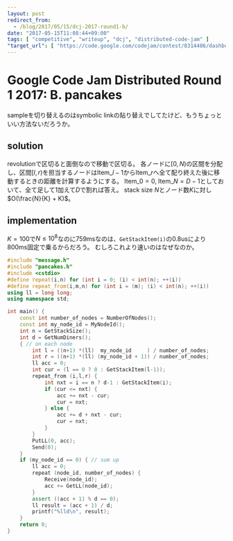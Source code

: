 ```yaml
---
layout: post
redirect_from:
  - /blog/2017/05/15/dcj-2017-round1-b/
date: "2017-05-15T11:08:44+09:00"
tags: [ "competitive", "writeup", "dcj", "distributed-code-jam" ]
"target_url": [ "https://code.google.com/codejam/contest/8314486/dashboard#s=p1" ]
---
```


# Google Code Jam Distributed Round 1 2017: B. pancakes

sampleを切り替えるのはsymbolic linkの貼り替えでしてたけど、もうちょっといい方法ないだろうか。

## solution

revolutionで区切ると面倒なので移動で区切る。
各ノードに$[0, N)$の区間を分配し、区間$[l, r)$を担当するノードは$\mathrm{Item}\_{l-1}$から$\mathrm{Item}\_{r}$へ全て配り終えた後に移動するときの距離を計算するようにする。
$\mathrm{Item}\_0 = 0, \; \mathrm{Item}\_N = D-1$としておいて、全て足して$1$加えて$D$で割れば答え。
stack size $N$とノード数$K$に対し$O(\frac{N}{K} + K)$。

## implementation

$K = 100$で$N \le 10^8$なのに$759$msなのは、`GetStackItem(i)`の$0.8$usにより$800$ms固定で乗るからだろう。
むしろこれより速いのはなぜなのか。

``` c++
#include "message.h"
#include "pancakes.h"
#include <cstdio>
#define repeat(i,n) for (int i = 0; (i) < int(n); ++(i))
#define repeat_from(i,m,n) for (int i = (m); (i) < int(n); ++(i))
using ll = long long;
using namespace std;

int main() {
    const int number_of_nodes = NumberOfNodes();
    const int my_node_id = MyNodeId();
    int n = GetStackSize();
    int d = GetNumDiners();
    { // on each node
        int l = ((n+1) *(ll)  my_node_id     ) / number_of_nodes;
        int r = ((n+1) *(ll) (my_node_id + 1)) / number_of_nodes;
        ll acc = 0;
        int cur = (l == 0 ? 0 : GetStackItem(l-1));
        repeat_from (i,l,r) {
            int nxt = i == n ? d-1 : GetStackItem(i);
            if (cur <= nxt) {
                acc += nxt - cur;
                cur = nxt;
            } else {
                acc += d + nxt - cur;
                cur = nxt;
            }
        }
        PutLL(0, acc);
        Send(0);
    }
    if (my_node_id == 0) { // sum up
        ll acc = 0;
        repeat (node_id, number_of_nodes) {
            Receive(node_id);
            acc += GetLL(node_id);
        }
        assert ((acc + 1) % d == 0);
        ll result = (acc + 1) / d;
        printf("%lld\n", result);
    }
    return 0;
}
```
